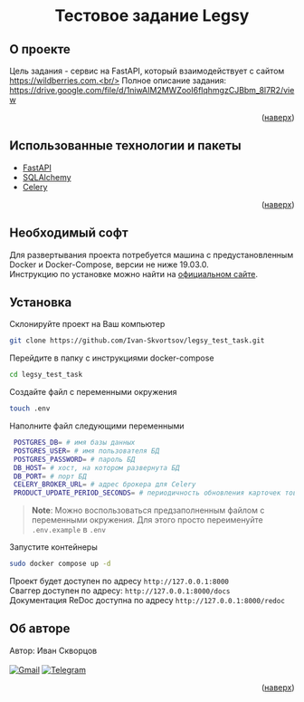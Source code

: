 <div id="top"></div>
<div align="center">
<h1>Тестовое задание Legsy</h1>
</div>

## О проекте
Цель задания - сервис на FastAPI, который взаимодействует с сайтом https://wildberries.com.<br/>
Полное описание задания: https://drive.google.com/file/d/1niwAIM2MWZooI6flqhmgzCJBbm_8l7R2/view

<p align="right">(<a href="#top">наверх</a>)</p>

## Использованные технологии и пакеты
* [FastAPI](https://fastapi.tiangolo.com/)
* [SQLAlchemy](https://www.sqlalchemy.org/)
* [Celery](https://docs.celeryq.dev/en/stable/)

<p align="right">(<a href="#top">наверх</a>)</p>

## Необходимый софт
Для развертывания проекта потребуется машина с предустановленным Docker и Docker-Compose, версии не ниже 19.03.0.<br/>
Инструкцию по установке можно найти на <a href="https://docs.docker.com/">официальном сайте</a>.

## Установка
Склонируйте проект на Ваш компьютер
   ```sh
   git clone https://github.com/Ivan-Skvortsov/legsy_test_task.git
   ```
Перейдите в папку с инструкциями docker-compose
   ```sh
   cd legsy_test_task
   ```
Создайте файл с переменными окружения
   ```sh
   touch .env
   ```
Наполните файл следующими переменными
   ```sh
    POSTGRES_DB= # имя базы данных 
    POSTGRES_USER= # имя пользователя БД
    POSTGRES_PASSWORD= # пароль БД
    DB_HOST= # хост, на котором развернута БД
    DB_PORT= # порт БД
    CELERY_BROKER_URL= # адрес брокера для Celery
    PRODUCT_UPDATE_PERIOD_SECONDS= # периодичность обновления карточек товаров, хранящихся в БД (в секундах)
   ```
   > **Note**:
   > Можно воспользоваться предзаполненным файлом с переменными окружения. Для этого просто переименуйте `.env.example` в `.env`
    
Запустите контейнеры
   ```sh
   sudo docker compose up -d
   ```
Проект будет доступен по адресу `http://127.0.0.1:8000`<br/>
Сваггер доступен по адресу: `http://127.0.0.1:8000/docs`<br/>
Документация ReDoc доступна по адресу `http://127.0.0.1:8000/redoc`


## Об авторе
Автор: Иван Скворцов<br/><br />
[![Gmail](https://img.shields.io/badge/Gmail-D14836?style=for-the-badge&logo=gmail&logoColor=white)](mailto:pprofcheg@gmail.com)
[![Telegram](https://img.shields.io/badge/Telegram-2CA5E0?style=for-the-badge&logo=telegram&logoColor=white)](https://t.me/Profcheg)
<p align="right">(<a href="#top">наверх</a>)</p>
